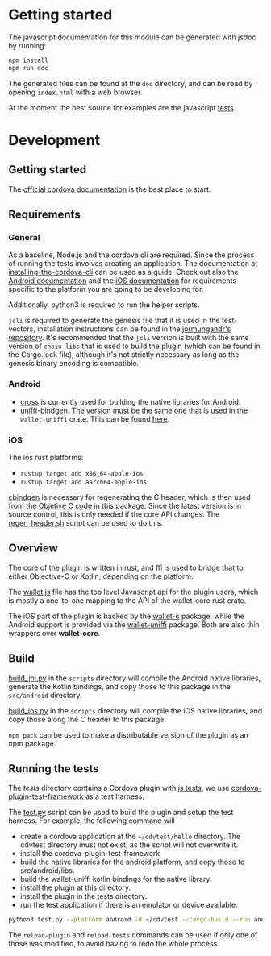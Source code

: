# Getting started 

The javascript documentation for this module can be generated with jsdoc by
running:

```bash
npm install
npm run doc
```

The generated files can be found at the `doc` directory, and can be read by
opening `index.html` with a web browser.

At the moment the best source for examples are the javascript
[tests](tests/src/main.js).

# Development

## Getting started

The [official cordova
documentation](https://cordova.apache.org/docs/en/11.x/guide/hybrid/plugins/index.html)
is the best place to start.

## Requirements

### General

As a baseline, Node.js and the cordova cli are required. Since the process of
running the tests involves creating an application. The documentation at
[installing-the-cordova-cli](https://cordova.apache.org/docs/en/11.x/guide/cli/index.html#installing-the-cordova-cli)
can be used as a guide. Check out also the [Android
documentation](https://cordova.apache.org/docs/en/11.x/guide/platforms/android/index.html)
and the [iOS
documentation](https://cordova.apache.org/docs/en/11.x/guide/platforms/ios/plugin.html)
for requirements specific to the platform you are going to be developing for.

Additionally, python3 is required to run the helper scripts.


`jcli` is required to generate the genesis file that it is used in
the test-vectors, installation instructions can be found in the [jormungandr's
repository](https://github.com/input-output-hk/jormungandr). It's recommended
that the `jcli` version is built with the same version of `chain-libs` that is
used to build the plugin (which can be found in the Cargo.lock file), although
it's not strictly necessary as long as the genesis binary encoding is
compatible.

### Android

- [cross](https://github.com/cross-rs/cross) is currently used for building the
native libraries for Android.
- [uniffi-bindgen](https://github.com/mozilla/uniffi-rs). The version must be the same one that is used in the `wallet-uniffi` crate. This can be found [here](../wallet-uniffi/Cargo.toml).


### iOS

The ios rust platforms:

- `rustup target add x86_64-apple-ios`
- `rustup target add aarch64-apple-ios`

[cbindgen](https://github.com/eqrion/cbindgen) is necessary for regenerating the
C header, which is then used from the [Objetive C code](src/ios/WalletPlugin.m) in this package. Since the
latest version is in source control, this is only needed if the core API
changes. The [regen_header.sh](../bindings/wallet-c/regen_header.sh) script can
be used to do this.

## Overview

The core of the plugin is written in rust, and ffi is used to bridge that to
either Objective-C or Kotlin, depending on the platform.

The [wallet.js](www/wallet.js) file has the top level Javascript api for the
plugin users, which is mostly a one-to-one mapping to the API of the
wallet-core rust crate.

The iOS part of the plugin is backed by the [wallet-c](../wallet-c/wallet.h)
package, while the Android support is provided via the
[wallet-uniffi](../wallet-uniffi/src/lib.udl) package. Both are also thin
wrappers over **wallet-core**.

## Build

[build_jni.py](scripts/build_jni.py) in the `scripts` directory will compile the
Android native libraries, generate the Kotlin bindings, and copy those to this
package in the `src/android` directory.

[build_ios.py](scripts/build_ios.py) in the `scripts` directory will compile the
iOS native libraries, and copy those along the C header to this package.  

`npm pack` can be used to make a distributable version of the plugin as an npm
package.

## Running the tests

The *tests* directory contains a Cordova plugin with [js
tests](tests/src/main.js), we use
[cordova-plugin-test-framework](https://github.com/apache/cordova-plugin-test-framework)
as a test harness. 

The [test.py](scripts/test.py) script can be used to build
the plugin and setup the test harness. For example, the following command will

- create a cordova application at the `~/cdvtest/hello` directory. The cdvtest directory must not exist, as the script will not overwrite it.
- install the cordova-plugin-test-framework.
- build the native libraries for the android platform, and copy those to
  src/android/libs.
- build the wallet-uniffi kotlin bindings for the native library.
- install the plugin at this directory.
- install the plugin in the tests directory.
- run the test application if there is an emulator or device available.

```bash
python3 test.py --platform android -d ~/cdvtest --cargo-build --run android full
```

The `reload-plugin` and `reload-tests` commands can be used if only one of
those was modified, to avoid having to redo the whole process.